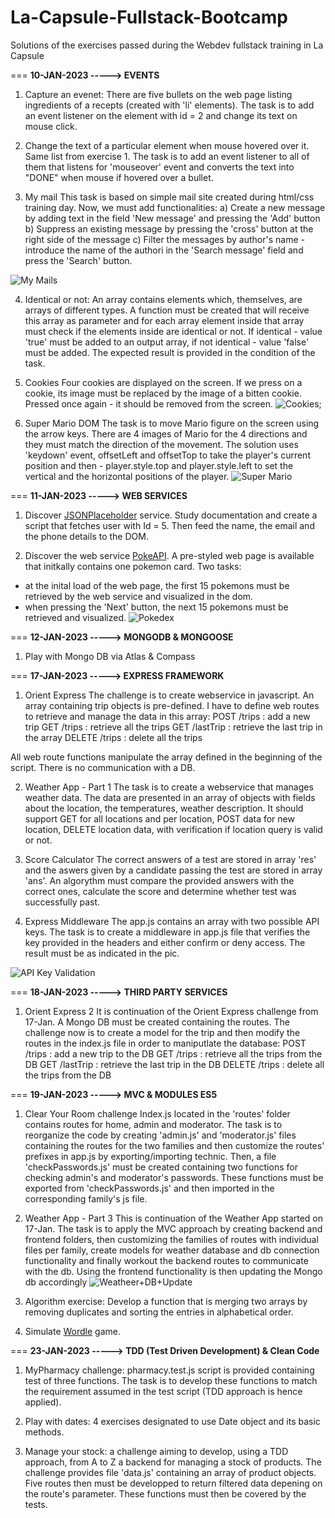 # La-Capsule-Fullstack-Bootcamp
Solutions of the exercises passed during the Webdev fullstack training in La Capsule

===
**10-JAN-2023 -----> EVENTS**
1. Capture an evenet:
There are five bullets on the web page listing ingredients of a recepts (created with 'li' elements).
The task is to add an event listener on the element with id = 2 and change its text on mouse click.


2. Change the text of a particular element when mouse hovered over it.
Same list from exercise 1.
The task is to add an event listener to all of them that listens for 'mouseover' event and
converts the text into "DONE" when mouse if hovered over a bullet.

3. My mail
This task is based on simple mail site created during html/css training day. Now, we must add 
functionalities:
a) Create a new message by adding text in the field 'New message' and pressing the 'Add' button
b) Suppress an existing message by pressing the 'cross' button at the right side of the message
c) Filter the messages by author's name - introduce the name of the authori in the 'Search message' field and press the 'Search' button.

![My Mails](./_ScreenShots/MyMail.jpg)

4. Identical or not:
An array contains elements which, themselves, are arrays of different types.
A function must be created that will receive this array as parameter and for each array element inside that array 
must check if the elements inside are identical or not. If identical - value 'true' must be added to an output array,
if not identical - value 'false' must be added. The expected result is provided in the condition of the task.

5. Cookies
Four cookies are displayed on the screen. If we press on a cookie, its image must be replaced by the image of a bitten cookie. Pressed once again - it should be removed from the screen.
![Cookies](./_ScreenShots/Cookies.jpg);

6. Super Mario DOM
The task is to move Mario figure on the screen using the arrow keys.
There are 4 images of Mario for the 4 directions and they must match
the direction of the movement. 
The solution uses 'keydown' event, offsetLeft and offsetTop to take the player's current
position and then - player.style.top and player.style.left to set the vertical and the horizontal
positions of the player.
![Super Mario](./_ScreenShots/MarioDom.jpg) 

===
**11-JAN-2023 -----> WEB SERVICES**
1. Discover [JSONPlaceholder](https://jsonplaceholder.typicode.com/) service. Study documentation
and create a script that fetches user with Id = 5. Then feed the name, the email and the 
phone details to the DOM.

2. Discover the web service [PokeAPI](https://pokeapi.co/). A pre-styled web page is available that
initkally contains one pokemon card. Two tasks:
 - at the inital load of the web page, the first 15 pokemons must be retrieved by the web service and 
 visualized in the dom.
 - when pressing the 'Next' button, the next 15 pokemons must be retrieved and visualized.
 ![Pokedex](./_ScreenShots/Pokedex.jpg)

 ===
**12-JAN-2023 -----> MONGODB & MONGOOSE**
1. Play with Mongo DB via Atlas & Compass

===
**17-JAN-2023 -----> EXPRESS FRAMEWORK**   

1. Orient Express
The challenge is to create webservice in javascript. An array containing trip objects is pre-defined.
I have to define web routes to retrieve and manage the data in this array:
POST /trips : add a new trip
GET /trips : retrieve all the trips
GET /lastTrip : retrieve the last trip in the array
DELETE /trips : delete all the trips

All web route functions manipulate the array defined in the beginning of the script. There is no communication with a DB.

2. Weather App - Part 1
The task is to create a webservice that manages weather data. The data are presented in an array of objects with fields about
the location, the temperatures, weather description.
It should support GET for all locations and per location, POST data for new location, DELETE location data,
with verification if location query is valid or not.

3. Score Calculator
The correct answers of a test are stored in array 'res' and the aswers given by
a candidate passing the test are stored in array 'ans'. An algorythm must compare the
provided answers with the correct ones, calculate the score and determine whether
test was successfully past.

4. Express Middleware
The app.js contains an array with two possible API keys. The task is to create
a middleware in app.js file that verifies the key provided in the headers and
either confirm or deny access. The result must be as indicated in the pic.

![API Key Validation](./_ScreenShots/API_Key.jpg)

===
**18-JAN-2023 -----> THIRD PARTY SERVICES**   
1. Orient Express 2
It is continuation of the Orient Express challenge from 17-Jan. A Mongo DB must be created containing the routes. The challenge now is to create a model for the trip and then modify the routes in the index.js file in order to maniputlate the database:
POST /trips : add a new trip to the DB
GET /trips : retrieve all the trips from the DB
GET /lastTrip : retrieve the last trip in the DB
DELETE /trips : delete all the trips from the DB

===
**19-JAN-2023 -----> MVC & MODULES ES5**
1. Clear Your Room challenge
Index.js located in the 'routes' folder contains routes for home, admin and moderator. The task is to reorganize the code
by creating 'admin.js' and 'moderator.js' files containing the routes for the two families and then customize the routes' prefixes
in app.js by exporting/importing technic. Then, a file 'checkPasswords.js' must be created containing two functions for checking
admin's and moderator's passwords. These functions must be exported from 'checkPasswords.js' and then imported in the corresponding family's js file.  

2. Weather App - Part 3
This is continuation of the Weather App started on 17-Jan. The task is to apply the MVC approach by
creating backend and frontend folders, then customizing the families of routes with individual files per family,
create models for weather database and db connection functionality and finally workout the backend routes to 
communicate with the db.
Using the frontend functionality is then updating the Mongo db accordingly
![Weatheer+DB+Update](./_ScreenShots/weatherapp-3.jpg)

3. Algorithm exercise:
Develop a function that is merging two arrays by removing duplicates and sorting the entries in alphabetical order.

4. Simulate [Wordle](https://www.nytimes.com/games/wordle/index.html) game.

===
**23-JAN-2023 -----> TDD (Test Driven Development) & Clean Code**
1. MyPharmacy challenge:
pharmacy.test.js script is provided containing test of three functions. The task is to develop these functions to match the requirement assumed in the test script (TDD approach is hence applied).

2. Play with dates: 4 exercises designated to use Date object and its basic methods.

3. Manage your stock: a challenge aiming to develop, using a TDD approach, from A to Z a backend for managing a stock of products.
The challenge provides file 'data.js' containing an array of product objects. Five routes then must be developped to return filtered
data depening on the route's parameter. These functions must then be covered by the tests.